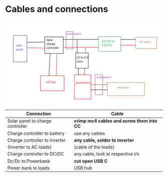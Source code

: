 # Cables and connections

![Circuit of project](./images/circuit.png)

| Connection | Cable |
| --- | --- |
| Solar panel to charge controller | **crimp mc4 cables and screw them into CC** |
| Charge controller to battery | use any cables |
| Charge controller to inverter | **any cable, solder to inverter** |
| (Inverter to AC loads) | (cable of the loads) |
| Charge controller to DC/DC | any cable, look at respective i/o |
| Dc/Dc to Powerbank | **cut open USB C** |
| Power bank to loads | USB hub |